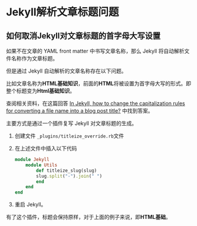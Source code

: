 # Jekyll解析文章标题问题

## 如何取消Jekyll对文章标题的首字母大写设置

如果不在文章的 YAML front matter 中书写文章名称，那么 Jekyll 将自动解析文件名称作为文章标题。

但是通过 Jekyll 自动解析的文章名称存在以下问题。

比如文章名称为**HTML基础知识**，前面的**HTML**将被设置为首字母大写的形式。即整个标题变为**Html基础知识**。

查阅相关资料，在这篇回答 [In Jekyll, how to change the capitalization rules for converting a file name into a blog post title?](https://stackoverflow.com/questions/37975716/in-jekyll-how-to-change-the-capitalization-rules-for-converting-a-file-name-int) 中找到答案。

主要方式是通过一个插件复写 Jekyll 对文章标题的生成。

1. 创建文件 `_plugins/titleize_override.rb`文件

2. 在上述文件中插入以下代码

   ```ruby
   module Jekyll
       module Utils
           def titleize_slug(slug)
           slug.split("-").join(" ")
           end
       end
   end
   ```

3. 重启 Jekyll。

有了这个插件，标题会保持原样，对于上面的例子来说，即**HTML基础**。

